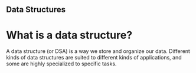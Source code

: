 ## Data Structures

# What is a data structure?

A data structure (or DSA) is a way we store and organize our data. Different kinds of data structures are suited to different kinds of applications, and some are highly specialized to specific tasks.
